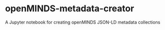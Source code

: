# openMINDS-metadata-creator
A Jupyter notebook for creating openMINDS JSON-LD metadata collections
